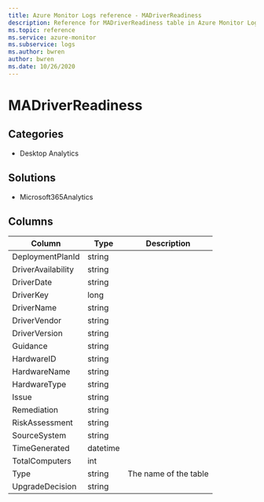 ```yaml
---
title: Azure Monitor Logs reference - MADriverReadiness
description: Reference for MADriverReadiness table in Azure Monitor Logs.
ms.topic: reference
ms.service: azure-monitor
ms.subservice: logs
ms.author: bwren
author: bwren
ms.date: 10/26/2020
---
```


# MADriverReadiness

 

## Categories

- Desktop Analytics
## Solutions

- Microsoft365Analytics




## Columns

|Column|Type|Description|
|---|---|---|
|DeploymentPlanId|string||
|DriverAvailability|string||
|DriverDate|string||
|DriverKey|long||
|DriverName|string||
|DriverVendor|string||
|DriverVersion|string||
|Guidance|string||
|HardwareID|string||
|HardwareName|string||
|HardwareType|string||
|Issue|string||
|Remediation|string||
|RiskAssessment|string||
|SourceSystem|string||
|TimeGenerated|datetime||
|TotalComputers|int||
|Type|string|The name of the table|
|UpgradeDecision|string||

